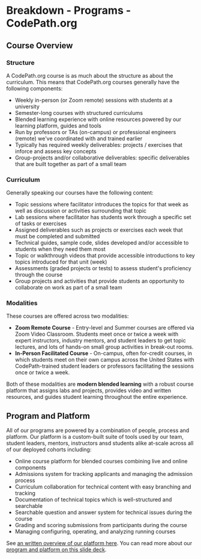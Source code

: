 # Breakdown - Programs - CodePath.org

## Course Overview

### Structure

A CodePath.org course is as much about the structure as about the curriculum. This means that CodePath.org courses generally have the following components:

* Weekly in-person (or Zoom remote) sessions with students at a university
* Semester-long courses with structured curriculums
* Blended learning experience with online resources powered by our learning platform, guides and tools
* Run by professors or TAs (on-campus) or professional engineers (remote) we've coordinated with and trained earlier
* Typically has required weekly deliverables: projects / exercises that inforce and assess key concepts
* Group-projects and/or collaborative deliverables: specific deliverables that are built together as part of a small team

### Curriculum

Generally speaking our courses have the following content: 

 * Topic sessions where facilitator introduces the topics for that week as well as discussion or activities surrounding that topic
 * Lab sessions where facilitator has students work through a specific set of tasks or exercises
 * Assigned deliverables such as projects or exercises each week that must be completed and submitted
 * Technical guides, sample code, slides developed and/or accessible to students when they need them most
 * Topic or walkthrough videos that provide accessible introductions to key topics introduced for that unit (week)
 * Assessments (graded projects or tests) to assess student's proficiency through the course
 * Group projects and activities that provide students an opportunity to collaborate on work as part of a small team

### Modalities

These courses are offered across two modalities:

 - **Zoom Remote Course** - Entry-level and Summer courses are offered via Zoom Video Classroom. Students meet once or twice a week with expert instructors, industry mentors, and student leaders to get topic lectures, and lots of hands-on small group activities in break-out rooms.
 - **In-Person Facilitated Course** - On-campus, often for-credit courses, in which students meet on their own campus across the United States with CodePath-trained student leaders or professors facilitating the sessions once or twice a week. 

Both of these modalities are **modern blended learning** with a robust course platform that assigns labs and projects, provides video and written resources, and guides student learning throughout the entire experience.

## Program and Platform

All of our programs are powered by a combination of people, process and platform. Our platform is a custom-built suite of tools used by our team, student leaders, mentors, instructors ansd students alike at-scale across all of our deployed cohorts including:

 * Online course platform for blended courses combining live and online components
 * Admissions system for tracking applicants and managing the admission process
 * Curriculum collaboration for technical content with easy branching and tracking
 * Documentation of technical topics which is well-structured and searchable
 * Searchable question and answer system for technical issues during the course
 * Grading and scoring submissions from participants during the course
 * Managing configuring, operating, and analyzing running courses

See [an written overview of our platform here](https://hackmd.io/s/rkqeUB2w). You can read more about our [program and platform on this slide deck](https://docs.google.com/presentation/d/1m1ykPA7kld3XM7j4pXvkBWH87tN-5yhNvgQRKdGxbH0/edit?usp=sharing).
